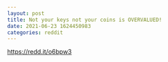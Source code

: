```yaml
--- 
layout: post 
title: Not your keys not your coins is OVERVALUED! 
date: 2021-06-23 1624450983 
categories: reddit 
--- 
```

https://redd.it/o6bpw3